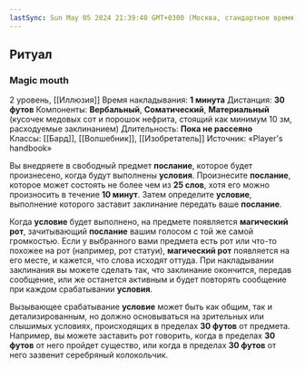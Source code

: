 ```yaml
---
lastSync: Sun May 05 2024 21:39:40 GMT+0300 (Москва, стандартное время)
---
```

## Ритуал
### Magic mouth
2 уровень, [[Иллюзия]]
Время накладывания: **1 минута**
Дистанция: **30 футов**
Компоненты: **Вербальный**, **Соматический**, **Материальный** (кусочек медовых сот и порошок нефрита, стоящий как минимум 10 зм, расходуемые заклинанием)
Длительность: **Пока не рассеяно**
Классы: [[Бард]], [[Волшебник]], [[Изобретатель]]
Источник: «Player's handbook»

Вы внедряете в свободный предмет **послание**, которое будет произнесено, когда будут выполнены **условия**. Произнесите **послание**, которое может состоять не более чем из **25 слов**, хотя его можно произносить в течение **10 минут**. Затем определите **условие**, выполнение которого заставит заклинание передать ваше **послание**.

Когда **условие** будет выполнено, на предмете появляется **магический рот**, зачитывающий **послание** вашим голосом с той же самой громкостью. Если у выбранного вами предмета есть рот или что-то похожее на рот (например, рот статуи), **магический рот** появляется на его месте, и кажется, что слова исходят оттуда. При накладывании заклинания вы можете сделать так, что заклинание окончится, передав сообщение, или же останется активным и будет повторять сообщение при каждом срабатывании **условия**.

Вызывающее срабатывание **условие** может быть как общим, так и детализированным, но должно основываться на зрительных или слышимых условиях, происходящих в пределах **30 футов** от предмета. Например, вы можете заставить рот говорить, когда в пределах **30 футов** от него пройдет существо, или когда в пределах **30 футов** от него зазвенит серебряный колокольчик.